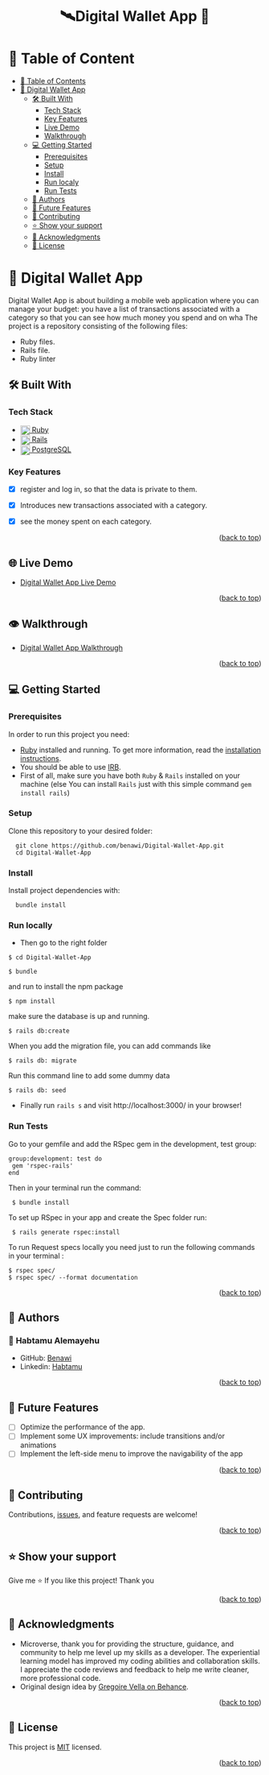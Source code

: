 <a name="readme-top"></a>

# <div align="center">🛰Digital Wallet App 🚀</div>

# 📗 Table of Content

- [📗 Table of Contents](#-table-of-contents)
- [📖 Digital Wallet App ](#-ruby-group-capstone---catalog-of-my-things-)
  - [🛠 Built With ](#-built-with-)
    - [Tech Stack ](#tech-stack-)
    - [Key Features ](#key-features-)
    - [Live Demo](#live-demo)
    - [Walkthrough](#Walkthrough)
  - [💻 Getting Started ](#-getting-started-)
    - [Prerequisites](#prerequisites)
    - [Setup](#setup)
    - [Install](#install)
    - [Run localy](#run-localy)
    - [Run Tests ](#run-tests-)
  - [👥 Authors ](#-authors-)
  - [🔭 Future Features ](#-future-features-)
  - [🤝 Contributing ](#-contributing-)
  - [⭐️ Show your support ](#️-show-your-support-)
  - [🙏 Acknowledgments ](#-acknowledgments-)
  - [📝 License ](#-license-)

# 📖 Digital Wallet App <a name="about-project"></a>
Digital Wallet App is about building a mobile web application where you can manage your budget: you have a list of transactions associated with a category so that you can see how much money you spend and on wha
The project is a repository consisting of the following files:

- Ruby files.
- Rails file.
- Ruby linter

## 🛠 Built With <a name="built-with"></a>

### Tech Stack <a name="tech-stack"></a>
  <ul>
     <li>
      <a href="https://www.ruby-lang.org/en/">
      <img align="center" width="19" height="auto" src="https://upload.wikimedia.org/wikipedia/commons/thumb/7/73/Ruby_logo.svg/198px-Ruby_logo.svg.png?20101129171534" alt="ruby logo" />
      Ruby
      </a>
    </li>
    <li>
      <a href="https://rubyonrails.org/">
      <img align="center" width="19" height="auto" src="./rails-red-logo.svg" alt="ruby logo" />
      Rails
      </a>
    </li>
    <li>
      <a href="https://www.postgresql.org/">
      <img align="center" width="19" height="auto" src="https://wiki.postgresql.org/images/3/30/PostgreSQL_logo.3colors.120x120.png" alt="postgreSQL logo" />
      PostgreSQL
      </a>
    </li>
  </ul>
  
</ul>

###  Key Features <a name="key-features"></a>

- [x] register and log in, so that the data is private to them.
- [x] Introduces new transactions associated with a category.
- [x] see the money spent on each category.

        

<p align="right">(<a href="#readme-top">back to top</a>)</p>


## 🌐 Live Demo <a name="#live-demo"></a>

- [Digital Wallet App Live Demo](https://digital-wallet-app.onrender.com/)
<p align="right">(<a href="#readme-top">back to top</a>)</p>

## 👁 Walkthrough <a name="#Walkthrough"></a>

- [Digital Wallet App Walkthrough](https://www.loom.com/share/0a74ec0c9b0843adbba0274931d322b7?sid=059e58c2-fe0d-4d77-90e1-7021959a6c55)

<p align="right">(<a href="#readme-top">back to top</a>)</p>
<!-- GETTING STARTED -->

## 💻 Getting Started <a name="getting-started"></a>

### Prerequisites

In order to run this project you need:

- [Ruby](https://www.ruby-lang.org/en/) installed and running. To get more information, read the [installation instructions](https://github.com/microverseinc/curriculum-ruby/blob/main/simple-ruby/articles/ruby_installation_instructions.md).
- You should be able to use [IRB](https://en.wikipedia.org/wiki/Ruby_(programming_language)#Features).
- First of all, make sure you have both `Ruby` & `Rails` installed on your machine
 (else You can install `Rails` just with this simple command ```gem install rails```)
### Setup

Clone this repository to your desired folder:

```
  git clone https://github.com/benawi/Digital-Wallet-App.git
  cd Digital-Wallet-App
```

### Install

Install project dependencies with:

```
  bundle install
```
### Run locally
 - Then go to the right folder 
```
$ cd Digital-Wallet-App
```
```
$ bundle
```
and run to install the npm package
```
$ npm install
```

make sure the database is up and running.
```
$ rails db:create
```
When you add the migration file, you can add commands like
```
$ rails db: migrate
```
Run this command line to add some dummy data
```
$ rails db: seed
```

 - Finally run `rails s` and visit http://localhost:3000/  in your browser!

### Run Tests <a name="run-tests"></a>

Go to your gemfile and add the RSpec gem in the development, test group:

 ```
 group:development: test do  
  gem 'rspec-rails'
 end
 ```
Then in your terminal run the command:

 ```
  $ bundle install
 ```
To set up RSpec in your app and create the Spec folder run:

 ```
  $ rails generate rspec:install
 ```
  To run Request specs locally you need just to run the following commands in your terminal :
 ```
 $ rspec spec/
 $ rspec spec/ --format documentation 
 ```

<p align="right">(<a href="#readme-top">back to top</a>)</p>


## 👥 Authors <a name="authors"></a>

### 👤 **Habtamu Alemayehu**

- GitHub: [Benawi](https://github.com/Benawi)
- Linkedin: [Habtamu](https://www.linkedin.com/in/habtamualemayehu/)


<p align="right">(<a href="#readme-top">back to top</a>)</p>

## 🔭 Future Features <a name="future-features"></a>
- [ ] Optimize the performance of the app.
- [ ] Implement some UX improvements: include transitions and/or animations
- [ ] Implement the left-side menu to improve the navigability of the app
<p align="right">(<a href="#readme-top">back to top</a>)</p>

## 🤝 Contributing <a name="contributing"></a>

Contributions, [issues](https://github.com/Benawi/Digital-Wallet-App/issues), and feature requests are welcome!

<p align="right">(<a href="#readme-top">back to top</a>)</p>

## ⭐️ Show your support <a name="support"></a>

Give me ⭐️ If you like this project! Thank you

<p align="right">(<a href="#readme-top">back to top</a>)</p>

## 🙏 Acknowledgments <a name="acknowledgements"></a>
- Microverse, thank you for providing the structure, guidance, and community to help me level up my skills as a developer. The experiential learning model has improved my coding abilities and collaboration skills. I appreciate the code reviews and feedback to help me write cleaner, more professional code.
- Original design idea by [Gregoire Vella on Behance](https://www.behance.net/gregoirevella).

<p align="right">(<a href="#readme-top">back to top</a>)</p>

## 📝 License <a name="license"></a>

This project is [MIT](./MIT.md) licensed.

<p align="right">(<a href="#readme-top">back to top</a>)</p>
